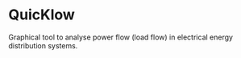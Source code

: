 # QuicKlow

Graphical tool to analyse power flow (load flow) in electrical energy distribution systems.
